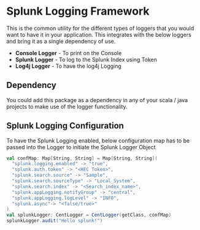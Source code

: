 # Splunk Logging Framework

This is the common utility for the different types of loggers that you would want to have it in your application. 
This integrates with the below loggers and bring it as a single dependency of use.

* **Console Logger** - To print on the Console
* **Splunk Logger** - To log to the Splunk Index using Token
* **Log4j Logger** - To have the log4j Logging

## Dependency
You could add this package as a dependency in any of your scala / java projects to make use of the logger functionality.

## Splunk Logging Configuration
To have the Splunk Logging enabled, below configuration map has to be passed into the Logger to initiate the Splunk Logger Object
```scala
val confMap: Map[String, String] = Map[String, String](
  "splunk.logging.enabled" -> "true",
  "splunk.auth.token" -> "<HEC Token>",
  "splunk.search.source" -> "Sample",
  "splunk.search.sourceType" -> "Local_System",
  "splunk.search.index" -> "<Search_index_name>",
  "splunk.appLogging.notifyGroup" -> "central",
  "splunk.appLogging.logLevel" -> "INFO",
  "splunk.async"-> "<false/true>"
)
val splunkLogger: CentLogger = CentLogger(getClass, confMap)
splunkLogger.audit("Hello splunk!")
```
